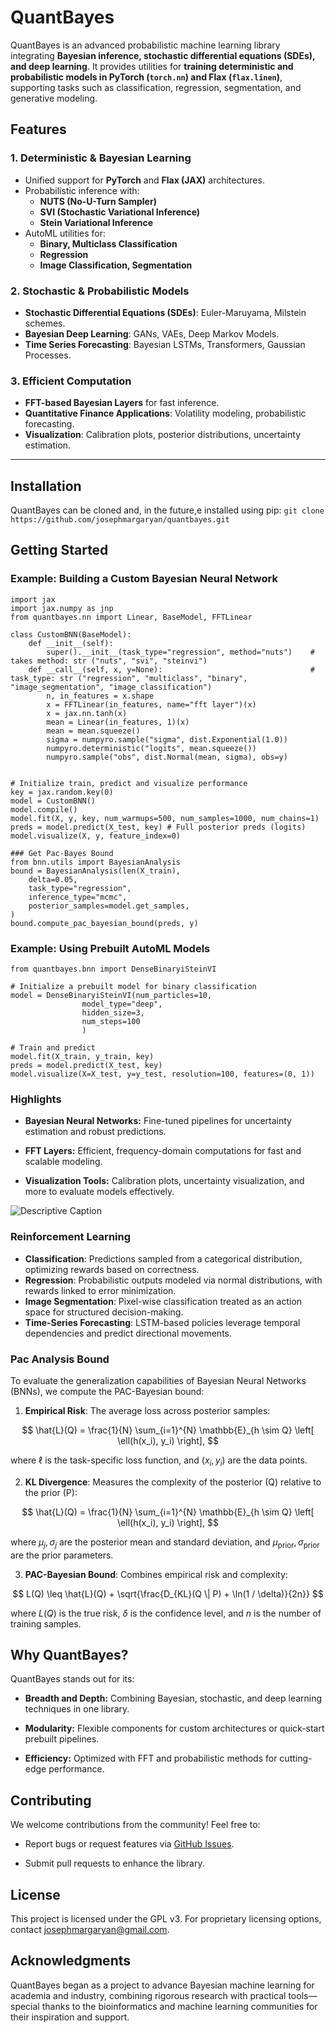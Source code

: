 # QuantBayes

QuantBayes is an advanced probabilistic machine learning library integrating **Bayesian inference, stochastic differential equations (SDEs), and deep learning**. It provides utilities for **training deterministic and probabilistic models in PyTorch (`torch.nn`) and Flax (`flax.linen`)**, supporting tasks such as classification, regression, segmentation, and generative modeling.

## Features

### **1. Deterministic & Bayesian Learning**
- Unified support for **PyTorch** and **Flax (JAX)** architectures.
- Probabilistic inference with:
  - **NUTS (No-U-Turn Sampler)**
  - **SVI (Stochastic Variational Inference)**
  - **Stein Variational Inference**
- AutoML utilities for:
  - **Binary, Multiclass Classification**
  - **Regression**
  - **Image Classification, Segmentation**

### **2. Stochastic & Probabilistic Models**
- **Stochastic Differential Equations (SDEs)**: Euler-Maruyama, Milstein schemes.
- **Bayesian Deep Learning**: GANs, VAEs, Deep Markov Models.
- **Time Series Forecasting**: Bayesian LSTMs, Transformers, Gaussian Processes.

### **3. Efficient Computation**
- **FFT-based Bayesian Layers** for fast inference.
- **Quantitative Finance Applications**: Volatility modeling, probabilistic forecasting.
- **Visualization**: Calibration plots, posterior distributions, uncertainty estimation.

---

## Installation

QuantBayes can be cloned and, in the future,e installed using pip:
`git clone https://github.com/josephmargaryan/quantbayes.git`
## Getting Started

### Example: Building a Custom Bayesian Neural Network

    import jax
    import jax.numpy as jnp
    from quantbayes.nn import Linear, BaseModel, FFTLinear
    
    class CustomBNN(BaseModel):
        def __init__(self):
            super().__init__(task_type="regression", method="nuts")    # takes method: str ("nuts", "svi", "steinvi") 
        def __call__(self, x, y=None):                                 # task_type: str ("regression", "multiclass", "binary", "image_segmentation", "image_classification")
            n, in_features = x.shape
            x = FFTLinear(in_features, name="fft layer")(x)
            x = jax.nn.tanh(x)
            mean = Linear(in_features, 1)(x)
            mean = mean.squeeze()
            sigma = numpyro.sample("sigma", dist.Exponential(1.0))
            numpyro.deterministic("logits", mean.squeeze()) 
            numpyro.sample("obs", dist.Normal(mean, sigma), obs=y)
            
          
    # Initialize train, predict and visualize performance
    key = jax.random.key(0)
    model = CustomBNN()
    model.compile()
    model.fit(X, y, key, num_warmups=500, num_samples=1000, num_chains=1)
    preds = model.predict(X_test, key) # Full posterior preds (logits)
    model.visualize(X, y, feature_index=0) 
    
    ### Get Pac-Bayes Bound
    from bnn.utils import BayesianAnalysis
    bound = BayesianAnalysis(len(X_train), 
        delta=0.05, 
        task_type="regression", 
        inference_type="mcmc", 
        posterior_samples=model.get_samples,
    )
    bound.compute_pac_bayesian_bound(preds, y)


### Example: Using Prebuilt AutoML Models

    from quantbayes.bnn import DenseBinaryiSteinVI
    
    # Initialize a prebuilt model for binary classification
    model = DenseBinaryiSteinVI(num_particles=10, 
                    model_type="deep", 
                    hidden_size=3, 
                    num_steps=100
                    )
    
    # Train and predict
    model.fit(X_train, y_train, key)
    preds = model.predict(X_test, key)
    model.visualize(X=X_test, y=y_test, resolution=100, features=(0, 1))



### Highlights

-   **Bayesian Neural Networks:** Fine-tuned pipelines for uncertainty estimation and robust predictions.
    
-   **FFT Layers:** Efficient, frequency-domain computations for fast and scalable modeling.
    
-   **Visualization Tools:** Calibration plots, uncertainty visualization, and more to evaluate models effectively.

![Descriptive Caption](path_to_image.png)

### Reinforcement Learning
- **Classification**: Predictions sampled from a categorical distribution, optimizing rewards based on correctness.
- **Regression**: Probabilistic outputs modeled via normal distributions, with rewards linked to error minimization.
- **Image Segmentation**: Pixel-wise classification treated as an action space for structured decision-making.
- **Time-Series Forecasting**: LSTM-based policies leverage temporal dependencies and predict directional movements.


### Pac Analysis Bound 
To evaluate the generalization capabilities of Bayesian Neural Networks (BNNs), we compute the PAC-Bayesian bound:

  

1. **Empirical Risk**: The average loss across posterior samples:

$$
\hat{L}(Q) = \frac{1}{N} \sum_{i=1}^{N} \mathbb{E}_{h \sim Q} \left[ \ell(h(x_i), y_i) \right],
$$

where $\ell$ is the task-specific loss function, and $(x_i, y_i)$ are the data points.

2. **KL Divergence**: Measures the complexity of the posterior \(Q\) relative to the prior \(P\):


$$
\hat{L}(Q) = \frac{1}{N} \sum_{i=1}^{N} \mathbb{E}_{h \sim Q} \left[ \ell(h(x_i), y_i) \right],
$$

where $\mu_j, \sigma_j$ are the posterior mean and standard deviation, and $\mu_{\text{prior}}, \sigma_{\text{prior}}$ are the prior parameters.

  

3. **PAC-Bayesian Bound**: Combines empirical risk and complexity:


$$
L(Q) \leq \hat{L}(Q) + \sqrt{\frac{D_{KL}(Q \| P) + \ln(1 / \delta)}{2n}}
$$

where $L(Q)$ is the true risk, $\delta$ is the confidence level, and $n$ is the number of training samples.

## Why QuantBayes?

QuantBayes stands out for its:

-   **Breadth and Depth:** Combining Bayesian, stochastic, and deep learning techniques in one library.
    
-   **Modularity:** Flexible components for custom architectures or quick-start prebuilt pipelines.
    
-   **Efficiency:** Optimized with FFT and probabilistic methods for cutting-edge performance.
    

## Contributing

We welcome contributions from the community! Feel free to:

-   Report bugs or request features via [GitHub Issues](https://github.com/josephmargaryan/quantbayes/issues).
    
-   Submit pull requests to enhance the library.
    

## License
This project is licensed under the GPL v3. For proprietary licensing options, contact josephmargaryan@gmail.com.

## Acknowledgments

QuantBayes began as a project to advance Bayesian machine learning for academia and industry, combining rigorous research with practical tools—special thanks to the bioinformatics and machine learning communities for their inspiration and support.

